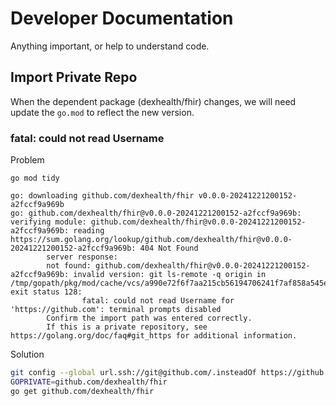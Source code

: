# Developer Documentation

Anything important, or help to understand code.

## Import Private Repo

When the dependent package (dexhealth/fhir) changes, we will need update the `go.mod` to reflect the new version.

### fatal: could not read Username

Problem

```shell
go mod tidy

go: downloading github.com/dexhealth/fhir v0.0.0-20241221200152-a2fccf9a969b
go: github.com/dexhealth/fhir@v0.0.0-20241221200152-a2fccf9a969b: verifying module: github.com/dexhealth/fhir@v0.0.0-20241221200152-a2fccf9a969b: reading https://sum.golang.org/lookup/github.com/dexhealth/fhir@v0.0.0-20241221200152-a2fccf9a969b: 404 Not Found
        server response:
        not found: github.com/dexhealth/fhir@v0.0.0-20241221200152-a2fccf9a969b: invalid version: git ls-remote -q origin in /tmp/gopath/pkg/mod/cache/vcs/a990e72f6f7aa215cb56194706241f7af858a545e1a26ede3fd2a8b76e0671e6: exit status 128:
                fatal: could not read Username for 'https://github.com': terminal prompts disabled
        Confirm the import path was entered correctly.
        If this is a private repository, see https://golang.org/doc/faq#git_https for additional information.
```

Solution

```sh
git config --global url.ssh://git@github.com/.insteadOf https://github.com/
GOPRIVATE=github.com/dexhealth/fhir
go get github.com/dexhealth/fhir
```
